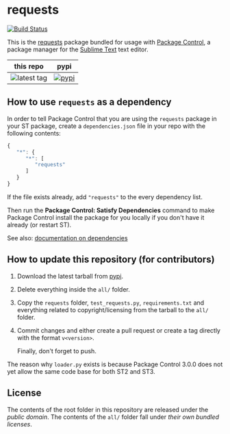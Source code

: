 # requests
[![Build Status](https://travis-ci.org/packagecontrol/requests.png?branch=master)](https://travis-ci.org/packagecontrol/requests)


This is the [requests][] package
bundled for usage with [Package Control][],
a package manager
for the [Sublime Text][] text editor.


this repo | pypi 
---- | ----
![latest tag](https://img.shields.io/github/tag/packagecontrol/requests.svg) | [![pypi](https://pypip.in/version/requests/badge.svg)][pypi]


## How to use `requests` as a dependency

In order to tell Package Control
that you are using the `requests` package
in your ST package,
create a `dependencies.json` file in your repo
with the following contents:

```js
{
   "*": {
      "*": [
         "requests"
      ]
   }
}
```

If the file exists already,
add `"requests"` to the every dependency list.

Then run the **Package Control: Satisfy Dependencies** command
to make Package Control
install the package for you locally
if you don't have it already
(or restart ST).

See also:
[documentation on dependencies](https://packagecontrol.io/docs/dependencies)


## How to update this repository (for contributors)

1. Download the latest tarball
   from [pypi][].
2. Delete everything inside the `all/` folder.
3. Copy the `requests` folder,
   `test_requests.py`,
   `requirements.txt`
   and everything related to copyright/licensing
   from the tarball
   to the `all/` folder.
4. Commit changes
   and either create a pull request
   or create a tag directly
   with the format `v<version>`.

   Finally, don't forget to push.

The reason why `loader.py` exists
is because Package Control 3.0.0
does not yet allow the same code base
for both ST2 and ST3.


## License

The contents of the root folder
in this repository
are released
under the *public domain*.
The contents of the `all/` folder
fall under *their own bundled licenses*.


[requests]: https://github.com/kennethreitz/requests
[Package Control]: http://packagecontrol.io/
[Sublime Text]: http://sublimetext.com/
[pypi]: https://pypi.python.org/pypi/requests

